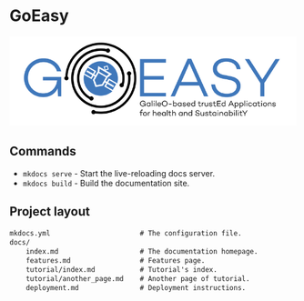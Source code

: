 # GoEasy

![image](img/logo_full.png)

## Commands

* `mkdocs serve` - Start the live-reloading docs server.
* `mkdocs build` - Build the documentation site.

## Project layout

    mkdocs.yml                      # The configuration file.
    docs/
        index.md                    # The documentation homepage.
        features.md                 # Features page.
        tutorial/index.md           # Tutorial's index.
        tutorial/another_page.md    # Another page of tutorial.
        deployment.md               # Deployment instructions.
